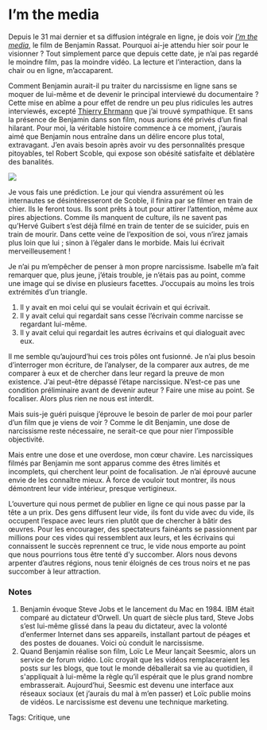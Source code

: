 # I&#8217;m the media

Depuis le 31 mai dernier et sa diffusion intégrale en ligne, je dois voir [*I’m the media*](http://www.iamthemedia.tv/), le film de Benjamin Rassat. Pourquoi ai-je attendu hier soir pour le visionner ? Tout simplement parce que depuis cette date, je n’ai pas regardé le moindre film, pas la moindre vidéo. La lecture et l’interaction, dans la chair ou en ligne, m’accaparent.

Comment Benjamin aurait-il pu traiter du narcissisme en ligne sans se moquer de lui-même et de devenir le principal interviewé du documentaire ? Cette mise en abîme a pour effet de rendre un peu plus ridicules les autres interviewés, excepté [Thierry Ehrmann](http://blog.ehrmann.org/) que j’ai trouvé sympathique. Et sans la présence de Benjamin dans son film, nous aurions été privés d’un final hilarant. Pour moi, la véritable histoire commence à ce moment, j’aurais aimé que Benjamin nous entraîne dans un délire encore plus total, extravagant. J’en avais besoin après avoir vu des personnalités presque pitoyables, tel Robert Scoble, qui expose son obésité satisfaite et déblatère des banalités.

![](https://tcrouzet.com/images_tc/2010/08/benjamin-rassat-interview-screen-capture1.jpg)

Je vous fais une prédiction. Le jour qui viendra assurément où les internautes se désintéresseront de Scoble, il finira par se filmer en train de chier. Ils le feront tous. Ils sont prêts à tout pour attirer l’attention, même aux pires abjections. Comme ils manquent de culture, ils ne savent pas qu’Hervé Guibert s’est déjà filmé en train de tenter de se suicider, puis en train de mourir. Dans cette veine de l’exposition de soi, vous n’irez jamais plus loin que lui ; sinon à l’égaler dans le morbide. Mais lui écrivait merveilleusement !

Je n’ai pu m’empêcher de penser à mon propre narcissisme. Isabelle m’a fait remarquer que, plus jeune, j’étais trouble, je n’étais pas au point, comme une image qui se divise en plusieurs facettes. J’occupais au moins les trois extrémités d’un triangle.

1. Il y avait en moi celui qui se voulait écrivain et qui écrivait.
2. Il y avait celui qui regardait sans cesse l’écrivain comme narcisse se regardant lui-même.
3. Il y avait celui qui regardait les autres écrivains et qui dialoguait avec eux.

Il me semble qu’aujourd’hui ces trois pôles ont fusionné. Je n’ai plus besoin d’interroger mon écriture, de l’analyser, de la comparer aux autres, de me comparer à eux et de chercher dans leur regard la preuve de mon existence. J’ai peut-être dépassé l’étape narcissique. N’est-ce pas une condition préliminaire avant de devenir auteur ? Faire une mise au point. Se focaliser. Alors plus rien ne nous est interdit.

Mais suis-je guéri puisque j’éprouve le besoin de parler de moi pour parler d’un film que je viens de voir ? Comme le dit Benjamin, une dose de narcissisme reste nécessaire, ne serait-ce que pour nier l’impossible objectivité.

Mais entre une dose et une overdose, mon cœur chavire. Les narcissiques filmés par Benjamin me sont apparus comme des êtres limités et incomplets, qui cherchent leur point de focalisation. Je n’ai éprouvé aucune envie de les connaître mieux. À force de vouloir tout montrer, ils nous démontrent leur vide intérieur, presque vertigineux.

L’ouverture qui nous permet de publier en ligne ce qui nous passe par la tête a un prix. Des gens diffusent leur vide, ils font du vide avec du vide, ils occupent l’espace avec leurs rien plutôt que de chercher à bâtir des œuvres. Pour les encourager, des spectateurs fainéants se passionnent par millions pour ces vides qui ressemblent aux leurs, et les écrivains qui connaissent le succès reprennent ce truc, le vide nous emporte au point que nous pourrions tous être tenté d’y succomber. Alors nous devons arpenter d’autres régions, nous tenir éloignés de ces trous noirs et ne pas succomber à leur attraction.

### Notes

1. Benjamin évoque Steve Jobs et le lancement du Mac en 1984. IBM était comparé au dictateur d’Orwell. Un quart de siècle plus tard, Steve Jobs s’est lui-même glissé dans la peau du dictateur, avec la volonté d’enfermer Internet dans ses appareils, installant partout de péages et des postes de douanes. Voici où conduit le narcissisme.
2. Quand Benjamin réalise son film, Loïc Le Meur lançait Seesmic, alors un service de forum vidéo. Loïc croyait que les vidéos remplaceraient les posts sur les blogs, que tout le monde déballerait sa vie au quotidien, il s'appliquait à lui-même la règle qu’il espérait que le plus grand nombre embrasserait. Aujourd’hui, Seesmic est devenu une interface aux réseaux sociaux (et j’aurais du mal à m’en passer) et Loïc publie moins de vidéos. Le narcissisme est devenu une technique marketing.

Tags: Critique, une